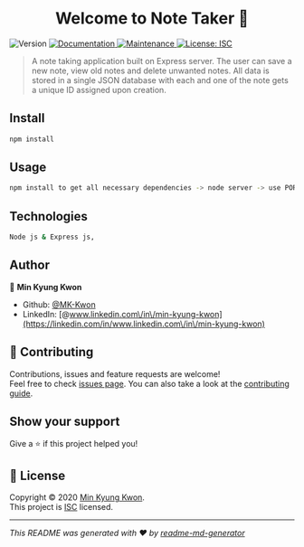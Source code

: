 <h1 align="center">Welcome to Note Taker 👋</h1>
<p>
  <img alt="Version" src="https://img.shields.io/badge/version-1.0.0-blue.svg?cacheSeconds=2592000" />
  <a href="https://github.com/MK-Kwon/Note-Taker#readme" target="_blank">
    <img alt="Documentation" src="https://img.shields.io/badge/documentation-yes-brightgreen.svg" />
  </a>
  <a href="https://github.com/MK-Kwon/Note-Taker/graphs/commit-activity" target="_blank">
    <img alt="Maintenance" src="https://img.shields.io/badge/Maintained%3F-yes-green.svg" />
  </a>
  <a href="https://github.com/MK-Kwon/Note-Taker/blob/master/LICENSE" target="_blank">
    <img alt="License: ISC" src="https://img.shields.io/github/license/MK-Kwon/Note Taker" />
  </a>
</p>

> A note taking application built on Express server. The user can save a new note, view old notes and delete unwanted notes. All data is stored in a single JSON database with each and one of the note gets a unique ID assigned upon creation.

## Install

```sh
npm install
```

## Usage

```sh
npm install to get all necessary dependencies -> node server -> use PORT 3000 
```

## Technologies

```sh
Node js & Express js, 
```

## Author

👤 **Min Kyung Kwon**

* Github: [@MK-Kwon](https://github.com/MK-Kwon)
* LinkedIn: [@www.linkedin.com\/in\/min-kyung-kwon](https://linkedin.com/in/www.linkedin.com\/in\/min-kyung-kwon)

## 🤝 Contributing

Contributions, issues and feature requests are welcome!<br />Feel free to check [issues page](https://github.com/MK-Kwon/Note-Taker/issues). You can also take a look at the [contributing guide](https://github.com/MK-Kwon/Note-Taker/blob/master/CONTRIBUTING.md).

## Show your support

Give a ⭐️ if this project helped you!

## 📝 License

Copyright © 2020 [Min Kyung Kwon](https://github.com/MK-Kwon).<br />
This project is [ISC](https://github.com/MK-Kwon/Note-Taker/blob/master/LICENSE) licensed.

***
_This README was generated with ❤️ by [readme-md-generator](https://github.com/kefranabg/readme-md-generator)_
